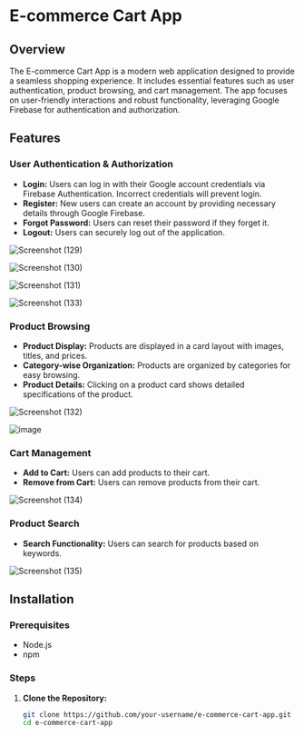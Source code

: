 # E-commerce Cart App

## Overview

The E-commerce Cart App is a modern web application designed to provide a seamless shopping experience. It includes essential features such as user authentication, product browsing, and cart management. The app focuses on user-friendly interactions and robust functionality, leveraging Google Firebase for authentication and authorization.

## Features

### User Authentication & Authorization
- **Login:** Users can log in with their Google account credentials via Firebase Authentication. Incorrect credentials will prevent login.
- **Register:** New users can create an account by providing necessary details through Google Firebase.
- **Forgot Password:** Users can reset their password if they forget it.
- **Logout:** Users can securely log out of the application.




![Screenshot (129)](https://github.com/Satyam9169/E-shoplane/assets/38384042/58890db2-1f5b-41be-b117-6ad73ed2cb60)



![Screenshot (130)](https://github.com/Satyam9169/E-shoplane/assets/38384042/63f3514b-f694-4b27-9ae5-d4f772887849)



![Screenshot (131)](https://github.com/Satyam9169/E-shoplane/assets/38384042/342915c1-773d-4b9f-8f46-6b476d3a514b)



![Screenshot (133)](https://github.com/Satyam9169/E-shoplane/assets/38384042/0420947e-452f-4142-b9dd-2ab7f2b81fb2)





### Product Browsing
- **Product Display:** Products are displayed in a card layout with images, titles, and prices.
- **Category-wise Organization:** Products are organized by categories for easy browsing.
- **Product Details:** Clicking on a product card shows detailed specifications of the product.




![Screenshot (132)](https://github.com/Satyam9169/E-shoplane/assets/38384042/074e90fd-bb09-402d-a015-e31f6c95f38a)


![image](https://github.com/Satyam9169/E-shoplane/assets/38384042/66e742e1-cf0b-40d9-b0cc-23380ce5b574)


### Cart Management
- **Add to Cart:** Users can add products to their cart.
- **Remove from Cart:** Users can remove products from their cart.



![Screenshot (134)](https://github.com/Satyam9169/E-shoplane/assets/38384042/8fe5ac01-752e-4e5b-a9df-52577aab8861)


### Product Search
- **Search Functionality:** Users can search for products based on keywords.



![Screenshot (135)](https://github.com/Satyam9169/E-shoplane/assets/38384042/e21500fd-2890-4814-9780-64ddd23d0390)



## Installation

### Prerequisites
- Node.js
- npm

### Steps

1. **Clone the Repository:**
   ```bash
   git clone https://github.com/your-username/e-commerce-cart-app.git
   cd e-commerce-cart-app
